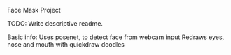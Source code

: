 Face Mask Project

TODO: Write descriptive readme.

Basic info: Uses posenet, to detect face from webcam input
Redraws eyes, nose and mouth with quickdraw doodles
